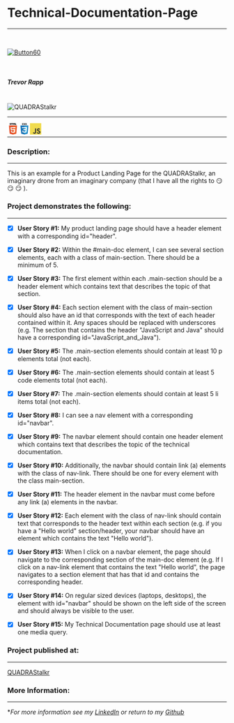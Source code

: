 # Technical-Documentation-Page

 ---

<br>


[![Button60](https://user-images.githubusercontent.com/11747875/144737099-4b9e9b8c-6a85-4df8-852e-92d1b6e4eff5.png)](https://trrapp12.github.io/Technical-Documentation-Page/)

<br>

##### Trevor Rapp

<br />![QUADRAStalkr](https://user-images.githubusercontent.com/11747875/144578671-1739a4ec-23e8-45e1-80a9-7d7fb39856d0.gif)



---

<img align="left" alt="HTML5" width="26px" src="https://raw.githubusercontent.com/github/explore/80688e429a7d4ef2fca1e82350fe8e3517d3494d/topics/html/html.png" />
<img align="left" alt="CSS3" width="26px" src="https://raw.githubusercontent.com/github/explore/80688e429a7d4ef2fca1e82350fe8e3517d3494d/topics/css/css.png" />
<img align="left" alt="JavaScript" width="26px" src="https://raw.githubusercontent.com/github/explore/80688e429a7d4ef2fca1e82350fe8e3517d3494d/topics/javascript/javascript.png" />
<br>

---
### Description:
---

This is an example for a Product Landing Page for the QUADRAStalkr, an imaginary drone from an imaginary company (that I have all the rights to :smirk: :smirk: :smirk: ).  

### Project demonstrates the following:
---

- [X] **User Story #1:** My product landing page should have a header element with a corresponding id="header".

- [X] **User Story #2:** Within the #main-doc element, I can see several section elements, each with a class of main-section. There should be a minimum of 5.

- [X] **User Story #3:** The first element within each .main-section should be a header element which contains text that describes the topic of that section.

- [X] **User Story #4:** Each section element with the class of main-section should also have an id that corresponds with the text of each header contained within it. Any spaces should be replaced with underscores (e.g. The section that contains the header "JavaScript and Java" should have a corresponding id="JavaScript_and_Java").

- [X] **User Story #5:** The .main-section elements should contain at least 10 p elements total (not each).

- [X] **User Story #6:** The .main-section elements should contain at least 5 code elements total (not each).

- [X] **User Story #7:** The .main-section elements should contain at least 5 li items total (not each).

- [X] **User Story #8:** I can see a nav element with a corresponding id="navbar".

- [X] **User Story #9:** The navbar element should contain one header element which contains text that describes the topic of the technical documentation.

- [X] **User Story #10:** Additionally, the navbar should contain link (a) elements with the class of nav-link. There should be one for every element with the class main-section.

- [X] **User Story #11:** The header element in the navbar must come before any link (a) elements in the navbar.

- [X] **User Story #12:** Each element with the class of nav-link should contain text that corresponds to the header text within each section (e.g. if you have a "Hello world" section/header, your navbar should have an element which contains the text "Hello world").

- [X] **User Story #13:** When I click on a navbar element, the page should navigate to the corresponding section of the main-doc element (e.g. If I click on a nav-link element that contains the text "Hello world", the page navigates to a section element that has that id and contains the corresponding header.

- [X] **User Story #14:** On regular sized devices (laptops, desktops), the element with id="navbar" should be shown on the left side of the screen and should always be visible to the user.

- [X] **User Story #15:** My Technical Documentation page should use at least one media query.

### Project published at: 
---

[QUADRAStalkr](https://trrapp12.github.io/Technical-Documentation-Page/)

### More Information:
---

\**For more information see my [LinkedIn](https://www.linkedin.com/in/trevor-rapp-042a1037) or return to my [Github](https://github.com/trrapp12)*

